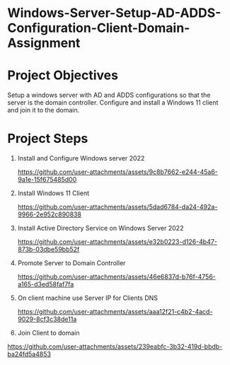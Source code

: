 # Windows-Server-Setup-AD-ADDS-Configuration-Client-Domain-Assignment


# Project Objectives
Setup a windows server with AD and ADDS configurations so that the server is the domain controller. Configure and install a Windows 11 client and join it to the domain.

# Project Steps 
1. Install and Configure Windows server 2022
   
   https://github.com/user-attachments/assets/9c8b7662-e244-45a6-9a1e-15f675485d00
   
3. Install Windows 11 Client
   
   https://github.com/user-attachments/assets/5dad6784-da24-492a-9966-2e952c890838
   
5. Install Active Directory Service on Windows Server 2022
   
   https://github.com/user-attachments/assets/e32b0223-d126-4b47-873b-03dbe59bb52f
   
7. Promote Server to Domain Controller
   
   https://github.com/user-attachments/assets/46e6837d-b76f-4756-a165-d3ed58faf7fa
   
9. On client machine use Server IP for Clients DNS
    
   https://github.com/user-attachments/assets/aaa12f21-c4b2-4acd-9029-8cf3c38de11a
   
11. Join Client to domain
    
   https://github.com/user-attachments/assets/239eabfc-3b32-419d-bbdb-ba24fd5a4853
   


